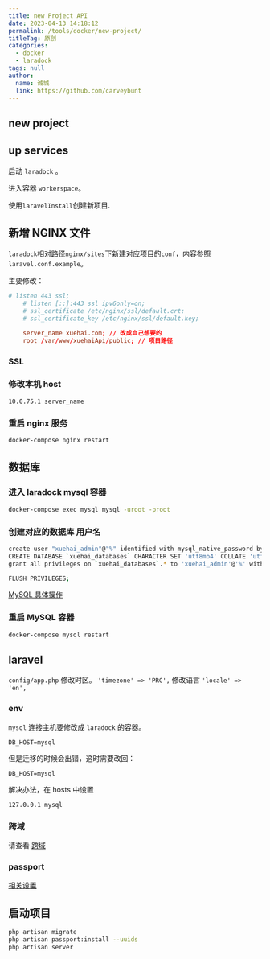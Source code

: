 ```yaml
---
title: new Project API
date: 2023-04-13 14:18:12
permalink: /tools/docker/new-project/
titleTag: 原创
categories: 
  - docker
  - laradock
tags: null
author: 
  name: 诚城
  link: https://github.com/carveybunt
---
```


## new project



## up services

启动 `laradock` 。

进入容器 `workerspace`。

使用`laravelInstall`创建新项目.

## 新增 NGINX 文件

`laradock`相对路径`nginx/sites`下新建对应项目的`conf`，内容参照`laravel.conf.example`。

主要修改：

```conf
# listen 443 ssl;
    # listen [::]:443 ssl ipv6only=on;
    # ssl_certificate /etc/nginx/ssl/default.crt;
    # ssl_certificate_key /etc/nginx/ssl/default.key;

    server_name xuehai.com; // 改成自己想要的
    root /var/www/xuehaiApi/public; // 项目路径
```

### SSL

### 修改本机 host

```hosts
10.0.75.1 server_name
```

### 重启 nginx 服务

```sh
docker-compose nginx restart
```

## 数据库

### 进入 laradock mysql 容器

```sh
docker-compose exec mysql mysql -uroot -proot
```

### 创建对应的数据库 用户名

```sh
create user "xuehai_admin"@"%" identified with mysql_native_password by "Xuehai2023.";
CREATE DATABASE `xuehai_databases` CHARACTER SET 'utf8mb4' COLLATE 'utf8mb4_unicode_ci';
grant all privileges on `xuehai_databases`.* to 'xuehai_admin'@'%' with grant option;

FLUSH PRIVILEGES;
```

[MySQL 具体操作](../05.工具/08.mysql.md)

### 重启 MySQL 容器

```sh
docker-compose mysql restart
```

## laravel

`config/app.php` 修改时区。  `'timezone' => 'PRC',` 修改语言    `'locale' => 'en',`

### env

`mysql` 连接主机要修改成 `laradock` 的容器。

```env
DB_HOST=mysql
```

但是迁移的时候会出错，这时需要改回：

```env
DB_HOST=mysql
```

解决办法，在 hosts 中设置

```hosts
127.0.0.1 mysql
```

### 跨域

请查看 [跨域](../laravel10/98.跨域.md)
### passport

[相关设置](./laravel10/../../laravel10/02.passport/01.总结.md)

## 启动项目

```sh
php artisan migrate
php artisan passport:install --uuids
php artisan server
```
